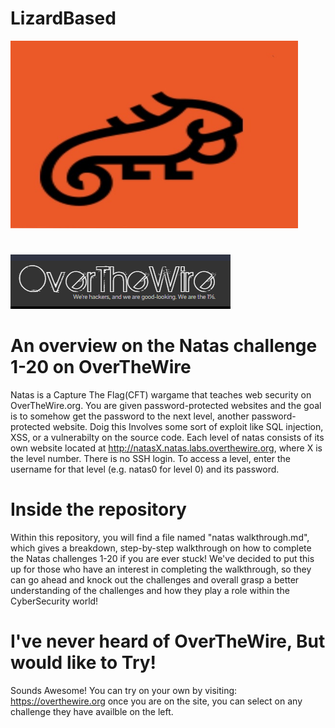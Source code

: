  #   LizardBased
   <p align="Left">
  <img width="460" height="300" src="Screenshots/LizardBased Logo.jpg")
 </p>

#
![]( Screenshots/OTW.PNG)  
# An overview on the Natas challenge 1-20 on OverTheWire 
  Natas is a Capture The Flag(CFT) wargame that teaches web security on OverTheWire.org.
  You are given password-protected websites and the goal is to somehow get the password to the next level, another password-protected website.
  Doig this Involves some sort of exploit like SQL injection, XSS, or a vulnerabilty on the source code. 
 Each level of natas consists of its own website located at http://natasX.natas.labs.overthewire.org, where X is the level number. There is no SSH login. To access a 
 level, enter the username for that level (e.g. natas0 for level 0) and its password.
 
# Inside the repository
 Within this repository, you will find a file named "natas walkthrough.md", which gives a breakdown, step-by-step walkthrough on how to complete the Natas challenges 1-20 if you are ever stuck! We've decided to put this up for those who have an interest in completing the walkthrough, so they can go ahead and knock out the challenges and overall grasp a better understanding of the challenges and how they play a role within the CyberSecurity world! 
  
# I've never heard of OverTheWire, But would like to Try!
  Sounds Awesome! You can try on your own by visiting:
  https://overthewire.org
  once you are on the site, you can select on any challenge they have availble on the left.

